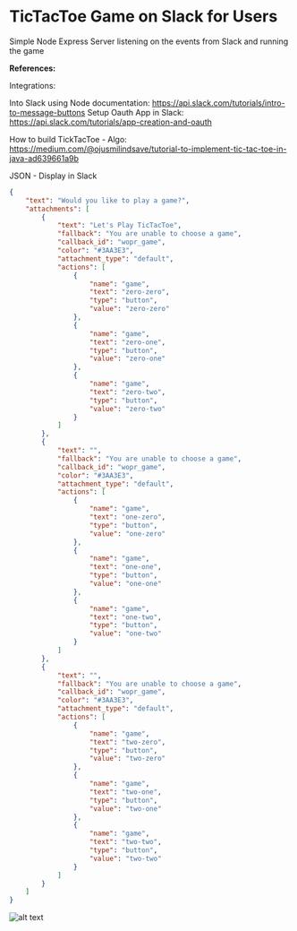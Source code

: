 # TicTacToe Game on Slack for Users #

Simple Node Express Server listening on the events from Slack and running the game

<b>References:</b>

Integrations:

Into Slack using Node documentation: https://api.slack.com/tutorials/intro-to-message-buttons
Setup Oauth App in Slack: https://api.slack.com/tutorials/app-creation-and-oauth
 
How to build TickTacToe - Algo: https://medium.com/@ojusmilindsave/tutorial-to-implement-tic-tac-toe-in-java-ad639661a9b 


JSON - Display in Slack
```json
{
    "text": "Would you like to play a game?",
    "attachments": [
        {
            "text": "Let's Play TicTacToe",
            "fallback": "You are unable to choose a game",
            "callback_id": "wopr_game",
            "color": "#3AA3E3",
            "attachment_type": "default",
            "actions": [
                {
                    "name": "game",
                    "text": "zero-zero",
                    "type": "button",
                    "value": "zero-zero"
                },
                {
                    "name": "game",
                    "text": "zero-one",
                    "type": "button",
                    "value": "zero-one"
                },
                {
                    "name": "game",
                    "text": "zero-two",
                    "type": "button",
                    "value": "zero-two"
                }
            ]
        },
		{
            "text": "",
            "fallback": "You are unable to choose a game",
            "callback_id": "wopr_game",
            "color": "#3AA3E3",
            "attachment_type": "default",
            "actions": [
                {
                    "name": "game",
                    "text": "one-zero",
                    "type": "button",
                    "value": "one-zero"
                },
                {
                    "name": "game",
                    "text": "one-one",
                    "type": "button",
                    "value": "one-one"
                },
                {
                    "name": "game",
                    "text": "one-two",
                    "type": "button",
                    "value": "one-two"
                }
            ]
        },
		{
            "text": "",
            "fallback": "You are unable to choose a game",
            "callback_id": "wopr_game",
            "color": "#3AA3E3",
            "attachment_type": "default",
            "actions": [
                {
                    "name": "game",
                    "text": "two-zero",
                    "type": "button",
                    "value": "two-zero"
                },
                {
                    "name": "game",
                    "text": "two-one",
                    "type": "button",
                    "value": "two-one"
                },
                {
                    "name": "game",
                    "text": "two-two",
                    "type": "button",
                    "value": "two-two"
                }
            ]
        }
    ]
}
````
![alt text](./SlackGameView.png)
